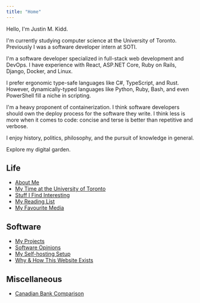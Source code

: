 ```yaml
---
title: "Home"
---
```


Hello, I'm Justin M. Kidd.

I'm currently studying computer science at the University of Toronto. Previously
I was a software developer intern at SOTI.

I'm a software developer specialized in full-stack web development and DevOps.
I have experience with React, ASP.NET Core, Ruby on Rails, Django, Docker,
and Linux.

I prefer ergonomic type-safe languages like C#, TypeScript, and Rust. However,
dynamically-typed languages like Python, Ruby, Bash, and even PowerShell fill a
niche in scripting.

I'm a heavy proponent of containerization. I think software
developers should own the deploy process for the software they write. I think
less is more when it comes to code: concise and terse is better than repetitive
and verbose.

I enjoy history, politics, philosophy, and the pursuit of knowledge in general.

Explore my digital garden.

## Life

- [About Me](/about/)
- [My Time at the University of Toronto](/uoft/)
- [Stuff I Find Interesting](/interesting/)
- [My Reading List](/reading/)
- [My Favourite Media](/favourite-media/)

## Software

- [My Projects](/projects/)
- [Software Opinions](/software-opinions/)
- [My Self-hosting Setup](/my-selfhosting-setup/)
- [Why & How This Website Exists](/this-site/)

## Miscellaneous

- [Canadian Bank Comparison](/canadian-bank-comparison/)